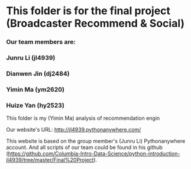 # This folder is for the final project (Broadcaster Recommend & Social)

### Our team members are:
### Junru Li (jl4939)
### Dianwen Jin (dj2484)
### Yimin Ma (ym2620)
### Huize Yan (hy2523)

This folder is my (Yimin Ma) analysis of recommendation engin

Our website's URL: http://jl4939.pythonanywhere.com/

This website is based on the group member's (Junru Li) Pythonanywhere account. And all scripts of our team could be found in his github (https://github.com/Columbia-Intro-Data-Science/python-introduction-jl4939/tree/master/Final%20Project).
